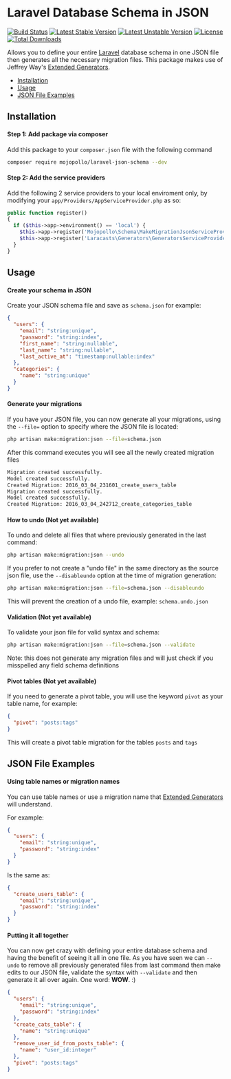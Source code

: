 
Laravel Database Schema in JSON
========================

[![Build Status](https://travis-ci.org/mojopollo/laravel-json-schema.svg?branch=master)](https://travis-ci.org/mojopollo/laravel-json-schema)
[![Latest Stable Version](https://poser.pugx.org/mojopollo/laravel-json-schema/v/stable)](https://packagist.org/packages/mojopollo/laravel-json-schema)
[![Latest Unstable Version](https://poser.pugx.org/mojopollo/laravel-json-schema/v/unstable)](https://packagist.org/packages/mojopollo/laravel-json-schema)
[![License](https://poser.pugx.org/mojopollo/laravel-json-schema/license)](https://packagist.org/packages/mojopollo/laravel-json-schema)
[![Total Downloads](https://poser.pugx.org/mojopollo/laravel-json-schema/downloads)](https://packagist.org/packages/mojopollo/laravel-json-schema)

Allows you to define your entire [Laravel](https://github.com/laravel/laravel) database schema in one JSON file then generates all the necessary migration files.
This package makes use of Jeffrey Way's [Extended Generators](https://github.com/laracasts/Laravel-5-Generators-Extended).

- [Installation](#installation)
- [Usage](#usage)
- [JSON File Examples](#json-file-examples)

<a id="installation"></a>
## Installation

#### Step 1: Add package via composer

Add this package to your `composer.json` file with the following command

```bash
composer require mojopollo/laravel-json-schema --dev
```

#### Step 2: Add the service providers

Add the following 2 service providers to your local enviroment only, by modifying your ```app/Providers/AppServiceProvider.php``` as so:
```php
public function register()
{
  if ($this->app->environment() == 'local') {
    $this->app->register('Mojopollo\Schema\MakeMigrationJsonServiceProvider');
    $this->app->register('Laracasts\Generators\GeneratorsServiceProvider');
  }
}
```

<a id="usage"></a>
## Usage

#### Create your schema in JSON

Create your JSON schema file and save as ```schema.json``` for example:

```json
{
  "users": {
    "email": "string:unique",
    "password": "string:index",
    "first_name": "string:nullable",
    "last_name": "string:nullable",
    "last_active_at": "timestamp:nullable:index"
  },
  "categories": {
    "name": "string:unique"
  }
}
```

#### Generate your migrations

If you have your JSON file, you can now generate all your migrations, using the ```--file=``` option to specify where the JSON file is located:

```bash
php artisan make:migration:json --file=schema.json
```

After this command executes you will see all the newly created migration files

```bash
Migration created successfully.
Model created successfully.
Created Migration: 2016_03_04_231601_create_users_table
Migration created successfully.
Model created successfully.
Created Migration: 2016_03_04_242712_create_categories_table
```

#### How to undo (Not yet available)

To undo and delete all files that where previously generated in the last command:

```bash
php artisan make:migration:json --undo
```

If you prefer to not create a "undo file" in the same directory as the source json file, use the ```--disableundo``` option at the time of migration generation:

```bash
php artisan make:migration:json --file=schema.json --disableundo
```

This will prevent the creation of a undo file, example: ```schema.undo.json```

#### Validation (Not yet available)

To validate your json file for valid syntax and schema:

```bash
php artisan make:migration:json --file=schema.json --validate
```

Note: this does not generate any migration files and will just check if you misspelled any field schema definitions

#### Pivot tables (Not yet available)

If you need to generate a pivot table, you will use the keyword ```pivot``` as your table name, for example:

```json
{
  "pivot": "posts:tags"
}
```

This will create a pivot table migration for the tables ```posts``` and ```tags```

<a id="json-file-examples"></a>
## JSON File Examples

#### Using table names or migration names

You can use table names or use a migration name that [Extended Generators](https://github.com/laracasts/Laravel-5-Generators-Extended) will understand.

For example:

```json
{
  "users": {
    "email": "string:unique",
    "password": "string:index"
  }
}
```

Is the same as:

```json
{
  "create_users_table": {
    "email": "string:unique",
    "password": "string:index"
  }
}
```

#### Putting it all together

You can now get crazy with defining your entire database schema and having the benefit of seeing it all in one file.
As you have seen we can ```--undo``` to remove all previously generated files from last command then make edits to our JSON file,
validate the syntax with ```--validate``` and then generate it all over again.
One word: **WOW**. :)

```json
{
  "users": {
    "email": "string:unique",
    "password": "string:index"
  },
  "create_cats_table": {
    "name": "string:unique"
  },
  "remove_user_id_from_posts_table": {
    "name": "user_id:integer"
  },
  "pivot": "posts:tags"
}
```
